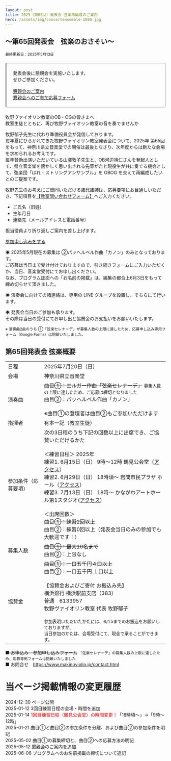 ```yaml
---
layout: post
title: 2025（第65回）発表会 弦楽再編成のご案内
hero: /assets/img/concertensemble-1080.jpg
---
```


## ～第65回発表会　弦楽のおさそい～
<small>最終更新日：2025年5月13日</small>

<div style="padding: 1.25rem; margin-top: 1.25rem; margin-bottom: 1.25rem; border: 1px solid #a4a6a9; border-left-width: .25rem; border-radius: .25rem;">
  発表会後に懇親会を実施いたします。<br>
  ぜひご参加ください。<br><br>
  <a href="{{ site.baseurl }}/assets/img/2025concert-konshinkai2.jpg">懇親会のご案内</a><br>
  <a href="https://forms.gle/2Lo1LS4odVfyGpF39" target="_blank">懇親会へのご参加応募フォーム</a>
</div>

牧野ヴァイオリン教室のOB・OGの皆さまへ<br>
教室生徒とともに、再び牧野ヴァイオリン教室の音を奏でませんか

牧野郁子先生に代わり準備役員会が発信しております。<br>
毎年夏にひらかれてきた牧野ヴァイオリン教室発表会について、2025年 第65回をもって、神奈川県立音楽堂での開催は最後となさり、次年度からは新たな会場を求められるお考えです。<br>
毎年賛助出演いただいている山澤敦子先生と、OB河辺靖仁さんを発起人として、県立音楽堂を懐かしく思い出される先輩がたと現役生が共に奏でる機会として、弦楽団「はれ・ストリングアンサンブル」を OBOG を交えて再編成したいとのご提案です。

牧野先生のお考えにご賛同いただける諸兄諸姉は、応募要項にお目通しいただき、下記項目を<a href="https://www.makinoviolin.jp/contact.html" target="_blank">【教室問い合わせフォーム】</a>へご入力ください。
<ul>
  <li>ご氏名（旧姓）</li>
  <li>生年月日</li>
  <li>連絡先（メールアドレスと電話番号）</li>
</ul>
担当役員より折り返しご案内を差し上げます。

<a type="button" class="btn btn-lg btn-block btn-primary mx-auto" style="width:15em;" href="https://www.makinoviolin.jp/contact.html"><i class="fa-regular fa-pen-to-square"></i>参加申し込みをする</a>

◉ 2025年5月現在の募集は ②パッヘルベル作曲「カノン」のみとなっております。<br>
ご応募は当日まで受け付けておりますので、引き続きフォームにご入力いただくか、当日、音楽堂受付にてお申し出ください。<br>
なお、プログラム誌面への「お名前の掲載」は、編集の都合上6月3日をもって締め切らせて頂きました。

◉ 演奏会に向けての諸連絡は、専用の LINE グループを設置し、そちらにて行います。

◉ 発表会当日のご参加も承ります。<br>
その際は当日の受付にてお申し出と協賛金のお支払いをお願いいたします。

<small>※ 演奏曲2曲のうち ①「弦楽セレナーデ」が募集人数の上限に達したため、応募申し込み専用フォーム（Google Forms）は閉鎖いたしました。</small>

## 第65回発表会 弦楽概要

<table class="table table-dark table-striped table-responsive-md style-table">
  <tbody>
    <tr>
      <td>日程</td>
      <td>2025年7月20日（日）</td>
    </tr>
    <tr>
      <td>会場</td>
      <td>神奈川県立音楽堂</td>
    </tr>
    <tr>
      <td>演奏曲</td>
      <td>
        <del>曲目①：エルガー作曲「弦楽セレナーデ」</del> <small>募集人数の上限に達したため、ご応募は締切となりました</small><br>
        曲目②：パッヘルベル作曲「カノン」<br><br>
        ※曲目①の登壇者は曲目②もご参加いただけます</td>
    </tr>
    <tr>
      <td>指揮者</td>
      <td>有本一記（教室生徒）</td>
    </tr>
    <tr>
      <td>参加条件（応募要項）</td>
      <td>
        次の3日程のうち下記の回数以上に出席でき、ご協賛いただけるかた<br><br>
        ＜練習日程＞ 2025年<br>
        練習1. 6月15日（日） 9時～12時 鶴見公会堂（<a href="https://yokohama-tsurumikoukaido.jp/information/access/" target="_blank">アクセス</a>）<br>
        練習2. 6月29日（日） 18時頃～ 岩間市民プラザ ホール（<a href="https://www.iwamaplaza.jp/access.html" target="_blank">アクセス</a>）<br>
        練習3. 7月13日（日） 18時～ かながわアートホール第1スタジオ(<a href="https://www.kanagawa-arthall.jp/access/" target="_blank">アクセス</a>)<br><br>
        ＜出席回数＞<br>
        <del>曲目①：練習2回以上</del><br>
        曲目②：練習0回以上（発表会当日のみの参加でも大歓迎です！）
      </td>
    </tr>
    <tr>
      <td>募集人数</td>
      <td><del>曲目①：最大10名まで</del><br>曲目②：上限なし</td>
    </tr>
    <tr>
      <td>協賛金</td>
      <td>
        <del>曲目①：一口五千円４口以上</del>
        <br>曲目②：一口五千円 １口以上<br>
        <br>
        【協賛金およびご寄付 お振込み先】<br>
        横浜銀行 横浜駅前支店（383）<br>
        普通　6133957<br>
        牧野ヴァイオリン教室 代表 牧野郁子<br>
        <br>
        <small>参加表明いただいたかたには、6/15までのお振込をお願いしておりますが、<br>
        当日参加のかたは、会場受付にて、現金で承ることができます。</small>
      </td>
    </tr>
  </tbody>
</table>

<del>■ お申込み　参加申し込みフォーム</del> <small>「弦楽セレナーデ」の募集人数の上限に達したため、応募専用フォームは閉鎖いたしました</small><br>
■ お問合せ　<a href="https://www.makinoviolin.jp/contact.html" target="_blank">https://www.makinoviolin.jp/contact.html</a>

# 当ページ掲載情報の変更履歴
2024-12-30 ページ公開<br>
2025-01-12 3回目練習日程の会場・時間を追加<br>
2025-01-14 <span style="color: red;">1回目練習日程（鶴見公会堂）の時間変更！</span>「18時頃〜」→「9時～12時」<br>
2025-01-21 曲目①と曲目②の参加条件を分離、および曲目②の参加条件を明記<br>
2025-05-02 曲目①の募集締切と、曲目②への応募方法の明記<br>
2025-05-12 懇親会のご案内を追加<br>
2025-06-06 プログラムへのお名前掲載の締切について追記<br>
